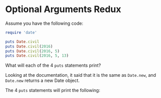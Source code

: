 # Optional Arguments Redux
Assume you have the following code:

```ruby
require 'date'

puts Date.civil
puts Date.civil(2016)
puts Date.civil(2016, 5)
puts Date.civil(2016, 5, 13)
```

What will each of the 4 `puts` statements print?

Looking at the documentation, it said that it is the same as `Date.new`, and
`Date.new` returns a new Date object.

The 4 `puts` statements will print the following:

```ruby
```
